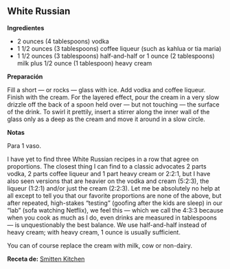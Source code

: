 ## White Russian

**Ingredientes**

- 2 ounces (4 tablespoons) vodka
- 1 1/2 ounces (3 tablespoons) coffee liqueur (such as kahlua or tia maria)
- 1 1/2 ounces (3 tablespoons) half-and-half or 1 ounce (2 tablespoons) milk plus 1/2 ounce (1 tablespoon) heavy cream

**Preparación**

Fill a short — or rocks — glass with ice. Add vodka and coffee liqueur. Finish with the cream. For the layered effect, pour the cream in a very slow drizzle off the back of a spoon held over — but not touching — the surface of the drink. To swirl it prettily, insert a stirrer along the inner wall of the glass only as a deep as the cream and move it around in a slow circle.

**Notas**

Para 1 vaso.

I have yet to find three White Russian recipes in a row that agree on proportions. The closest thing I can find to a classic advocates 2 parts vodka, 2 parts coffee liqueur and 1 part heavy cream or 2:2:1, but I have also seen versions that are heavier on the vodka and cream (5:2:3), the liqueur (1:2:1) and/or just the cream (2:2:3). Let me be absolutely no help at all except to tell you that our favorite proportions are none of the above, but after repeated, high-stakes “testing” (goofing after the kids are sleep) in our “lab” (sofa watching Netflix), we feel this — which we call the 4:3:3 because when you cook as much as I do, even drinks are measured in tablespoons — is unquestionably the best balance. We use half-and-half instead of heavy cream; with heavy cream, 1 ounce is usually sufficient.

You can of course replace the cream with milk, cow or non-dairy.

**Receta de:** [Smitten Kitchen](http://smittenkitchen.com/blog/2016/02/white-russian)

